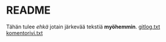 # README
Tähän tulee *ehkä* jotain järkevää tekstiä **myöhemmin**.
[gitlog.txt](https://github.com/Villsave/ot-harjoitustyo/blob/master/laskarit/viikko1/gitlog.txt)
[komentorivi.txt](https://github.com/Villsave/ot-harjoitustyo/blob/master/laskarit/viikko1/komentorivi.txt)
